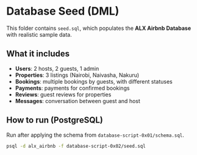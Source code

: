 # Database Seed (DML)

This folder contains `seed.sql`, which populates the **ALX Airbnb Database** with realistic sample data.

## What it includes
- **Users**: 2 hosts, 2 guests, 1 admin
- **Properties**: 3 listings (Nairobi, Naivasha, Nakuru)
- **Bookings**: multiple bookings by guests, with different statuses
- **Payments**: payments for confirmed bookings
- **Reviews**: guest reviews for properties
- **Messages**: conversation between guest and host

## How to run (PostgreSQL)
Run after applying the schema from `database-script-0x01/schema.sql`.

```bash
psql -d alx_airbnb -f database-script-0x02/seed.sql
